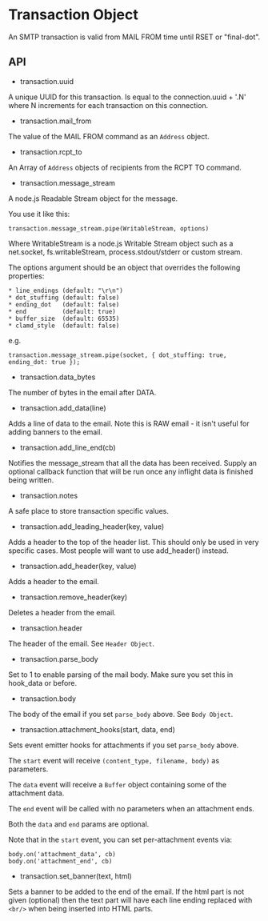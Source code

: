 Transaction Object
==================

An SMTP transaction is valid from MAIL FROM time until RSET or "final-dot".

API
---

* transaction.uuid

A unique UUID for this transaction. Is equal to the connection.uuid + '.N'
where N increments for each transaction on this connection.

* transaction.mail\_from

The value of the MAIL FROM command as an `Address` object.

* transaction.rcpt\_to

An Array of `Address` objects of recipients from the RCPT TO command.

* transaction.message_stream

A node.js Readable Stream object for the message. 

You use it like this:

    transaction.message_stream.pipe(WritableStream, options)

Where WritableStream is a node.js Writable Stream object such as a
net.socket, fs.writableStream, process.stdout/stderr or custom stream.

The options argument should be an object that overrides the following
properties:

    * line_endings (default: "\r\n")
    * dot_stuffing (default: false)
    * ending_dot   (default: false)
    * end          (default: true)
    * buffer_size  (default: 65535)
    * clamd_style  (default: false)

e.g.

    transaction.message_stream.pipe(socket, { dot_stuffing: true, ending_dot: true });

* transaction.data\_bytes

The number of bytes in the email after DATA.

* transaction.add_data(line)

Adds a line of data to the email. Note this is RAW email - it isn't useful
for adding banners to the email.

* transaction.add_line_end(cb)

Notifies the message_stream that all the data has been received.
Supply an optional callback function that will be run once any inflight data
is finished being written.

* transaction.notes

A safe place to store transaction specific values.

* transaction.add_leading_header(key, value)

Adds a header to the top of the header list.  This should only be used in
very specific cases.  Most people will want to use add_header() instead.

* transaction.add_header(key, value)

Adds a header to the email.

* transaction.remove_header(key)

Deletes a header from the email.

* transaction.header

The header of the email. See `Header Object`.

* transaction.parse_body

Set to 1 to enable parsing of the mail body. Make sure you set this in
hook_data or before.

* transaction.body

The body of the email if you set `parse_body` above. See `Body Object`.

* transaction.attachment_hooks(start, data, end)

Sets event emitter hooks for attachments if you set `parse_body` above.

The `start` event will receive `(content_type, filename, body)` as parameters.

The `data` event will receive a `Buffer` object containing some of the
attachment data.

The `end` event will be called with no parameters when an attachment ends.

Both the `data` and `end` params are optional.

Note that in the `start` event, you can set per-attachment events via:

    body.on('attachment_data', cb)
    body.on('attachment_end', cb)

* transaction.set_banner(text, html)

Sets a banner to be added to the end of the email. If the html part is not
given (optional) then the text part will have each line ending replaced with
`<br/>` when being inserted into HTML parts.
